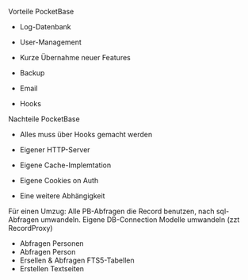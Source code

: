 Vorteile PocketBase
- Log-Datenbank
- User-Management
- Kurze Übernahme neuer Features
- Backup
- Email

- Hooks


Nachteile PocketBase
- Alles muss über Hooks gemacht werden
- Eigener HTTP-Server
- Eigene Cache-Implemtation
- Eigene Cookies on Auth

- Eine weitere Abhängigkeit


Für einen Umzug:
Alle PB-Abfragen die Record benutzen, nach sql-Abfragen umwandeln.
Eigene DB-Connection
Modelle umwandeln (zzt RecordProxy)


- Abfragen Personen
- Abfragen Person
- Ersellen & Abfragen FTS5-Tabellen
- Erstellen Textseiten

